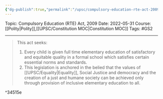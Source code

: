 ```yaml
---
{"dg-publish":true,"permalink":"/upsc/compulsory-education-rte-act-2009/","dgHomeLink":true,"dgPassFrontmatter":false}
---
```


Topic: Compulsory Education (RTE) Act, 2009
Date: 2022-05-31
Course: [[Polity|Polity]],[[UPSC/Constitution MOC|Constitution MOC]]
Tags: #GS2 

---

> This act seeks: 
> 1. Every child is given full time elementary education of satisfactory and equitable quality in a formal school which satisfies certain essential norms and standards. 
> 2. This legislation is anchored in the belied that the values of [[UPSC/Equality|Equality]], Social Justice and democracy and the creation of a just and humane society can be achieved only through provision of inclusive elementary education to all. 

^34515e



